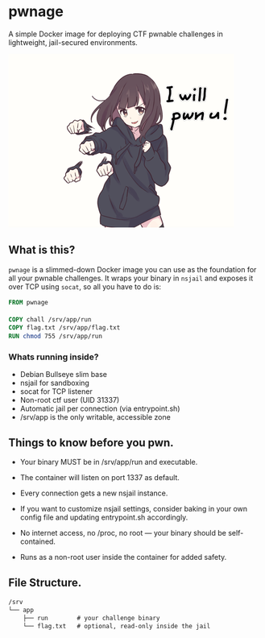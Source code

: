 # pwnage

A simple Docker image for deploying CTF pwnable challenges in lightweight, jail-secured environments.

![I will pwn u](./2025-04-06_00-24.png)

## What is this?

`pwnage` is a slimmed-down Docker image you can use as the foundation for all your pwnable challenges. It wraps your binary in `nsjail` and exposes it over TCP using `socat`, so all you have to do is:

```Dockerfile
FROM pwnage

COPY chall /srv/app/run
COPY flag.txt /srv/app/flag.txt
RUN chmod 755 /srv/app/run
```
### Whats running inside?

- Debian Bullseye slim base
- nsjail for sandboxing
- socat for TCP listener
- Non-root ctf user (UID 31337)
- Automatic jail per connection (via entrypoint.sh)
- /srv/app is the only writable, accessible zone


## Things to know before you pwn.
 - Your binary MUST be in /srv/app/run and executable.

- The container will listen on port 1337 as default.

 - Every connection gets a new nsjail instance.

 - If you want to customize nsjail settings, consider baking in your own config file and updating entrypoint.sh accordingly.

 - No internet access, no /proc, no root — your binary should be self-contained.

 - Runs as a non-root user inside the container for added safety.

## File Structure.

```
/srv
└── app
    ├── run        # your challenge binary
    └── flag.txt   # optional, read-only inside the jail
```

